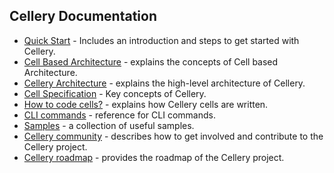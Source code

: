 ## Cellery Documentation

- [Quick Start](../README.md) - Includes an introduction and steps to get started with Cellery. 
- [Cell Based Architecture](https://github.com/wso2/reference-architecture/blob/master/reference-architecture-cell-based.md) - explains the concepts of Cell based Architecture.
- [Cellery Architecture](cellery-architecture.md) - explains the high-level architecture of Cellery.
- [Cell Specification](https://github.com/wso2-cellery/spec/blob/master/README.md) - Key concepts of Cellery.
- [How to code cells?](cellery-syntax.md) - explains how Cellery cells are written.
- [CLI commands](cli-reference.md) - reference for CLI commands.
- [Samples](https://github.com/wso2-cellery/samples/tree/master) - a collection of useful samples.
- [Cellery community](community.md) - describes how to get involved and contribute to the Cellery project.
- [Cellery roadmap](https://github.com/wso2-cellery/sdk/wiki) - provides the roadmap of the Cellery project.
